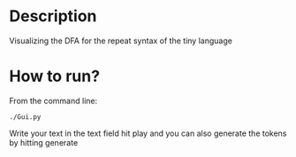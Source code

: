 # Description

Visualizing the DFA for the repeat syntax of the tiny language

# How to run?
From the command line: 
```
./Gui.py
```
Write your text in the text field hit play and you can also generate the tokens by hitting generate



